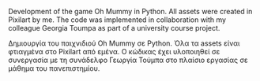 Development of the game Oh Mummy in Python. All assets were created in Pixilart by me. The code was implemented in collaboration with my colleague Georgia Toumpa as part of a university course project.

Δημιουργία του παιχνιδιού Oh Mummy σε Python. Όλα τα assets είναι φτιαγμένα στο Pixilart από εμένα. Ο κώδικας έχει υλοποιηθεί σε συνεργασία με τη συνάδελφο Γεωργία Τούμπα στο πλαίσιο εργασίας σε μάθημα του πανεπιστημίου.
